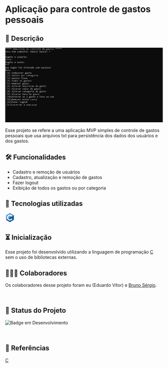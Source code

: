 
# Aplicação para controle de gastos pessoais


## 📖 Descrição

![Cadastro de gasto](gif/cadastro_gasto.gif)

Esse projeto se refere a uma aplicação MVP simples de controle de gastos pessoais que usa arquivos txt para persistência dos dados dos usuários e dos gastos.


## 🛠️ Funcionalidades

- Cadastro e remoção de usuários
- Cadastro, atualização e remoção de gastos
- Fazer logout
- Exibição de todos os gastos ou por categoria


## 📡 Tecnologias utilizadas

<div align="center"> 
<img align="left" alt="C" height="30" width="30" src="https://raw.githubusercontent.com/devicons/devicon/master/icons/c/c-original.svg">
  
</div>
<br/><br/>

## ⏳ Inicialização

Esse projeto foi desenvolvido utilizando a linguagem de programação [C](https://www.gnu.org/software/gnu-c-manual/gnu-c-manual.html) sem o uso de bibliotecas externas.


## 🤵🤵‍♀️ Colaboradores

Os colaboradores desse projeto foram eu (Eduardo Vítor) e [Bruno Sérgio](https://github.com/bruunosergio).

<br/>

## 🔎 Status do Projeto

![Badge em Desenvolvimento](https://img.shields.io/badge/Status-Finalizado-blue)

<br/>

## 📑 Referências

[C](https://www.gnu.org/software/gnu-c-manual/gnu-c-manual.html)



